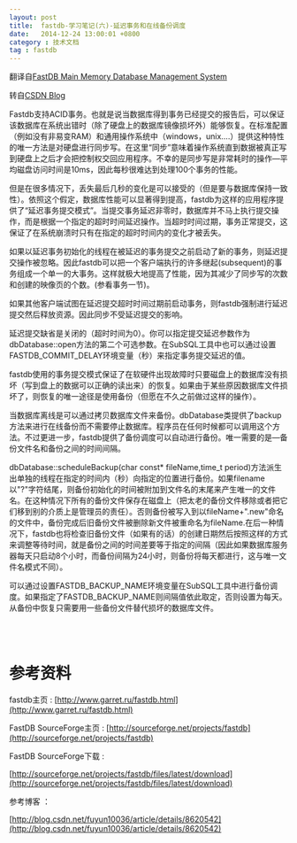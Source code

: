 ```yaml
---
layout: post
title:  fastdb-学习笔记(六)-延迟事务和在线备份调度
date:   2014-12-24 13:00:01 +0800
category : 技术文档
tag : fastdb
---
```


翻译自[FastDB Main Memory Database Management System](http://www.garret.ru/fastdb/FastDB.htm#sql)

转自[CSDN Blog](http://blog.csdn.net/fuyun10036/article/details/8620542)

Fastdb支持ACID事务。也就是说当数据库得到事务已经提交的报告后，可以保证该数据库在系统出错时（除了硬盘上的数据库镜像损坏外）能够恢复。在标准配置（例如没有非易变RAM）和通用操作系统中（windows，unix….）提供这种特性的唯一方法是对硬盘进行同步写。在这里“同步”意味着操作系统直到数据被真正写到硬盘上之后才会把控制权交回应用程序。不幸的是同步写是非常耗时的操作—平均磁盘访问时间是10ms，因此每秒很难达到处理100个事务的性能。

但是在很多情况下，丢失最后几秒的变化是可以接受的（但是要与数据库保持一致性）。依照这个假定，数据库性能可以显著得到提高，fastdb为这样的应用程序提供了“延迟事务提交模式”。当提交事务延迟非零时，数据库并不马上执行提交操作，而是根据一个指定的超时时间延迟操作。当超时时间过期，事务正常提交，这保证了在系统崩溃时只有在指定的超时时间内的变化才被丢失。

如果以延迟事务初始化的线程在被延迟的事务提交之前启动了新的事务，则延迟提交操作被忽略。因此fastdb可以把一个客户端执行的许多继起(subsequent)的事务组成一个单一的大事务。这样就极大地提高了性能，因为其减少了同步写的次数和创建的映像页的个数。(参看事务一节)。

如果其他客户端试图在延迟提交超时时间过期前启动事务，则fastdb强制进行延迟提交然后释放资源。因此同步不受延迟提交的影响。

延迟提交缺省是关闭的（超时时间为0）。你可以指定提交延迟参数作为dbDatabase::open方法的第二个可选参数。在SubSQL工具中也可以通过设置FASTDB_COMMIT_DELAY环境变量（秒）来指定事务提交延迟的值。

fastdb使用的事务提交模式保证了在软硬件出现故障时只要磁盘上的数据库没有损坏（写到盘上的数据可以正确的读出来）的恢复。如果由于某些原因数据库文件损坏了，则恢复的唯一途径是使用备份（但愿在不久之前做过这样的操作）。

当数据库离线是可以通过拷贝数据库文件来备份。dbDatabase类提供了backup方法来进行在线备份而不需要停止数据库。程序员在任何时候都可以调用这个方法。不过更进一步，fastdb提供了备份调度可以自动进行备份。唯一需要的是—备份文件名和备份之间的时间间隔。

dbDatabase::scheduleBackup(char const* fileName,time_t period)方法派生出单独的线程在指定的时间内（秒）向指定的位置进行备份。如果filename以"?"字符结尾，则备份初始化的时间被附加到文件名的末尾来产生唯一的文件名。在这种情况下所有的备份文件保存在磁盘上（把太老的备份文件移除或者把它们移到别的介质上是管理员的责任）。否则备份被写入到以fileName+".new"命名的文件中，备份完成后旧备份文件被删除新文件被重命名为fileName.在后一种情况下，fastdb也将检查旧备份文件（如果有的话）的创建日期然后按照这样的方式来调整等待时间，就是备份之间的时间差要等于指定的间隔（因此如果数据库服务器每天只启动8个小时，而备份间隔为24小时，则备份将每天都进行，这与唯一文件名模式不同）。

可以通过设置FASTDB_BACKUP_NAME环境变量在SubSQL工具中进行备份调度。如果指定了FASTDB_BACKUP_NAME则间隔值依此取定，否则设置为每天。从备份中恢复只需要用一些备份文件替代损坏的数据库文件。

<br>
<br>

参考资料
=================================

fastdb主页 : [http://www.garret.ru/fastdb.html](http://www.garret.ru/fastdb.html)

FastDB SourceForge主页 : [http://sourceforge.net/projects/fastdb](http://sourceforge.net/projects/fastdb)

FastDB SourceForge下载 :

[http://sourceforge.net/projects/fastdb/files/latest/download](http://sourceforge.net/projects/fastdb/files/latest/download)

参考博客 ：

[http://blog.csdn.net/fuyun10036/article/details/8620542](http://blog.csdn.net/fuyun10036/article/details/8620542)